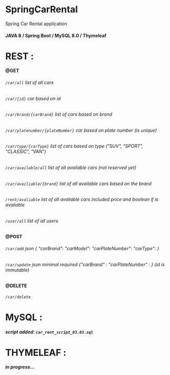# SpringCarRental
Spring Car Rental application

#### JAVA 8 / Spring Boot / MySQL 8.0 / Thymeleaf


# REST :

#### @GET

###### `/car/all` list of all cars                   

###### `/car/{id}` car based on id

###### `/car/brand/{carBrand}` list of cars based on brand

###### `/car/platenumber/{plateNumber}` car based on plate number (is unique)

###### `/car/type/{carType}` list of cars based on type ("SUV", "SPORT", "CLASSIC", "VAN")

###### `/car/available/all`      list of all available cars (not reserved yet)

###### `/car/availiable/{brand}` list of all available cars based on the brand

###### `/rent/avaliable` list of all avaliable cars included price and boolean if is avaliable

###### `/user/all` list of all users

#### @POST

###### `/car/add` json { "carBrand": "carModel": "carPlateNumber": "carType": }

###### `/car/update` json minimal required {"carBrand" :  "carPlateNumber" : }    (id is immutable)

#### @DELETE

###### `/car/delete`

# MySQL :

##### script added: `car_rent_script_03.03.sql`

# THYMELEAF :

##### in progress...


